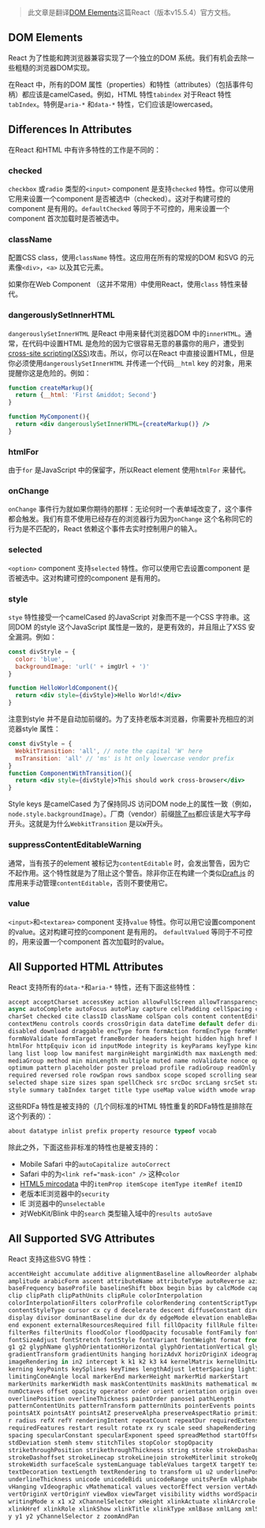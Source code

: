 > 此文章是翻译[DOM Elements](https://facebook.github.io/react/docs/dom-elements.html)这篇React（版本v15.5.4）官方文档。

## DOM Elements

React 为了性能和跨浏览器兼容实现了一个独立的DOM 系统。我们有机会去除一些粗糙的浏览器DOM实现。

在React 中，所有的DOM 属性（properties）和特性（attributes）（包括事件句柄）都应该是camelCased。例如，HTML 特性`tabindex` 对于React 特性`tabIndex`。特例是`aria-*` 和`data-*` 特性，它们应该是lowercased。

## Differences In Attributes

在React 和HTML 中有许多特性的工作是不同的：

### checked

`checkbox` 或`radio` 类型的`<input>` component 是支持`checked` 特性。你可以使用它用来设置一个component 是否被选中（checked）。这对于构建可控的component 是有用的。`defaultChecked` 等同于不可控的，用来设置一个component 首次加载时是否被选中。

### className

配置CSS class，使用`className` 特性。这应用在所有的常规的DOM 和SVG 的元素像`<div>`，`<a>` 以及其它元素。

如果你在Web Component （这并不常用）中使用React，使用`class` 特性来替代。

### dangerouslySetInnerHTML

`dangerouslySetInnerHTML` 是React 中用来替代浏览器DOM 中的`innerHTML`。通常，在代码中设置HTML 是危险的因为它很容易无意的暴露你的用户，遭受到[cross-site scripting(XSS)](https://en.wikipedia.org/wiki/Cross-site_scripting)攻击。所以，你可以在React 中直接设置HTML，但是你必须使用`dangerouslySetInnerHTML` 并传递一个代码`__html` key 的对象，用来提醒你这是危险的。例如：
```jsx
function createMarkup(){
  return {__html: 'First &middot; Second'}
}

function MyComponent(){
  return <div dangerouslySetInnerHTML={createMarkup()} />
}
```

### htmlFor

由于`for` 是JavaScript 中的保留字，所以React element 使用`htmlFor` 来替代。

### onChange

`onChange` 事件行为就如果你期待的那样：无论何时一个表单域改变了，这个事件都会触发。我们有意不使用已经存在的浏览器行为因为`onChange` 这个名称同它的行为是不匹配的，React 依赖这个事件去实时控制用户的输入。

### selected

`<option>` component 支持`selected` 特性。你可以使用它去设置component 是否被选中。这对构建可控的component 是有用的。

### style

`stye` 特性接受一个camelCased 的JavaScript 对象而不是一个CSS 字符串。这同DOM 的style 这个JavaScript 属性是一致的，是更有效的，并且阻止了XSS 安全漏洞。例如：
```jsx
const divStryle = {
  color: 'blue',
  backgroundImage: 'url(' + imgUrl + ')'
}

function HelloWorldComponent(){
  return <div style={divStyle}>Hello World!</div>
}
```
注意到style 并不是自动加前缀的。为了支持老版本浏览器，你需要补充相应的浏览器style 属性：
```jsx
const divStyle = {
  WebkitTransition: 'all', // note the capital 'W' here
  msTransition: 'all' // 'ms' is ht only lowercase vendor prefix
}
function ComponentWithTransition(){
  return <div style={divStyle}>This should work cross-browser</div>
}
```
Style keys 是camelCased 为了保持同JS 访问DOM node上的属性一致（例如，`node.style.backgroundImage`）。厂商（vendor）前缀[除了`ms`](http://www.andismith.com/blog/2012/02/modernizr-prefixed/)都应该是大写字母开头。这就是为什么`WebkitTransition` 是以`W`开头。

### suppressContentEditableWarning

通常，当有孩子的element 被标记为`contentEditable` 时，会发出警告，因为它不起作用。这个特性就是为了阻止这个警告。除非你正在构建一个类似[Draft.js](https://facebook.github.io/draft-js/) 的库用来手动管理`contentEditable`，否则不要使用它。

### value

`<input>`和`<textarea>` component 支持`value` 特性。你可以用它设置component 的value。这对构建可控的component 是有用的。 `defaultValued` 等同于不可控的，用来设置一个component 首次加载时的value。

## All Supported HTML Attributes

React 支持所有的`data-*`和`aria-*` 特性，还有下面这些特性：
```jsx
accept acceptCharset accessKey action allowFullScreen allowTransparency alt
async autoComplete autoFocus autoPlay capture cellPadding cellSpacing challenge
charSet checked cite classID className colSpan cols content contentEditable
contextMenu controls coords crossOrigin data dateTime default defer dir
disabled download draggable encType form formAction formEncType formMethod
formNoValidate formTarget frameBorder headers height hidden high href hrefLang
htmlFor httpEquiv icon id inputMode integrity is keyParams keyType kind label
lang list loop low manifest marginHeight marginWidth max maxLength media
mediaGroup method min minLength multiple muted name noValidate nonce open
optimum pattern placeholder poster preload profile radioGroup readOnly rel
required reversed role rowSpan rows sandbox scope scoped scrolling seamless
selected shape size sizes span spellCheck src srcDoc srcLang srcSet start step
style summary tabIndex target title type useMap value width wmode wrap
```
这些RDFa 特性是被支持的（几个同标准的HTML 特性重复的RDFa特性是排除在这个列表的）：
```jsx
about datatype inlist prefix property resource typeof vocab
```
除此之外，下面这些非标准的特性也是被支持的：

* Mobile Safari 中的`autoCapitalize autoCorrect`
* Safari 中的为`<link ref="mask-icon" />` 这种`color`
* [HTML5 mircodata](http://schema.org/docs/gs.html) 中的`itemProp itemScope itemType itemRef itemID`
* 老版本IE浏览器中的`security`
* IE 浏览器中的`unselectable`
* 对WebKit/Blink 中的`search` 类型输入域中的`results autoSave`

## All Supported SVG Attributes

React 支持这些SVG 特性：
```jsx
accentHeight accumulate additive alignmentBaseline allowReorder alphabetic
amplitude arabicForm ascent attributeName attributeType autoReverse azimuth
baseFrequency baseProfile baselineShift bbox begin bias by calcMode capHeight
clip clipPath clipPathUnits clipRule colorInterpolation
colorInterpolationFilters colorProfile colorRendering contentScriptType
contentStyleType cursor cx cy d decelerate descent diffuseConstant direction
display divisor dominantBaseline dur dx dy edgeMode elevation enableBackground
end exponent externalResourcesRequired fill fillOpacity fillRule filter
filterRes filterUnits floodColor floodOpacity focusable fontFamily fontSize
fontSizeAdjust fontStretch fontStyle fontVariant fontWeight format from fx fy
g1 g2 glyphName glyphOrientationHorizontal glyphOrientationVertical glyphRef
gradientTransform gradientUnits hanging horizAdvX horizOriginX ideographic
imageRendering in in2 intercept k k1 k2 k3 k4 kernelMatrix kernelUnitLength
kerning keyPoints keySplines keyTimes lengthAdjust letterSpacing lightingColor
limitingConeAngle local markerEnd markerHeight markerMid markerStart
markerUnits markerWidth mask maskContentUnits maskUnits mathematical mode
numOctaves offset opacity operator order orient orientation origin overflow
overlinePosition overlineThickness paintOrder panose1 pathLength
patternContentUnits patternTransform patternUnits pointerEvents points
pointsAtX pointsAtY pointsAtZ preserveAlpha preserveAspectRatio primitiveUnits
r radius refX refY renderingIntent repeatCount repeatDur requiredExtensions
requiredFeatures restart result rotate rx ry scale seed shapeRendering slope
spacing specularConstant specularExponent speed spreadMethod startOffset
stdDeviation stemh stemv stitchTiles stopColor stopOpacity
strikethroughPosition strikethroughThickness string stroke strokeDasharray
strokeDashoffset strokeLinecap strokeLinejoin strokeMiterlimit strokeOpacity
strokeWidth surfaceScale systemLanguage tableValues targetX targetY textAnchor
textDecoration textLength textRendering to transform u1 u2 underlinePosition
underlineThickness unicode unicodeBidi unicodeRange unitsPerEm vAlphabetic
vHanging vIdeographic vMathematical values vectorEffect version vertAdvY
vertOriginX vertOriginY viewBox viewTarget visibility widths wordSpacing
writingMode x x1 x2 xChannelSelector xHeight xlinkActuate xlinkArcrole
xlinkHref xlinkRole xlinkShow xlinkTitle xlinkType xmlBase xmlLang xmlSpace
y y1 y2 yChannelSelector z zoomAndPan
```
